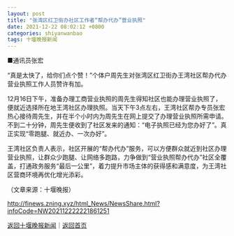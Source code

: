```yaml
---
layout: post
title: "张湾区红卫街办社区工作者“帮办代办”营业执照"
date: 2021-12-22 08:02:12 +0800
categories: shiyanwanbao
tags: 十堰晚报新闻
---
```

<p>■通讯员张宏 </p>
 <p>“真是太快了，给你们点个赞！”个体户周先生对张湾区红卫街办王湾社区帮办代办营业执照工作人员赞许有加。</p>
 <p>12月16日下午，准备办理工商营业执照的周先生得知社区也能办理营业执照了，便就近选择所在地王湾社区办理执照。当天下午3点左右，王湾社区帮办专员张宏热心接待周先生，并在半个小时内为周先生在网上提交了办理营业执照所需申请。不到二十分钟，周先生便收到了社区发来的通知：“电子执照已经为您办好了”。真正实现“零跑腿、就近办、一次办好”。</p>
 <p>王湾社区负责人表示，社区开展的“帮办代办”服务，可以方便群众就近到社区办理营业执照，让群众少跑腿、让网络多跑路，力争做到“营业执照帮办代办”社区全覆盖，打通政务服务“最后一公里”，着力提升市场主体的获得感和满意度，为王湾社区营商环境再优化增光添彩。</p><p class="em_media">（文章来源：十堰晚报）</p>

<http://finews.zning.xyz/html_News/NewsShare.html?infoCode=NW202112222221861251>

[返回十堰晚报新闻](//finews.withounder.com/category/shiyanwanbao.html)｜[返回首页](//finews.withounder.com/)